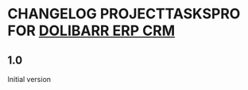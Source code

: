 # CHANGELOG PROJECTTASKSPRO FOR [DOLIBARR ERP CRM](https://www.dolibarr.org)

## 1.0

Initial version
